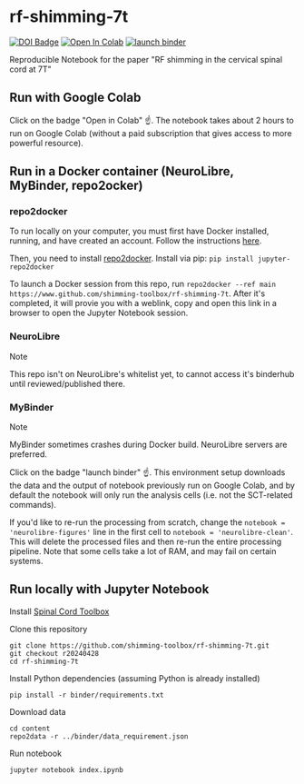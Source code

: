# rf-shimming-7t

[![DOI Badge](https://img.shields.io/badge/DOI-10.18112%2Fopenneuro.ds004906-blue)](https://openneuro.org/datasets/ds004906)
[![Open In Colab](https://colab.research.google.com/assets/colab-badge.svg)](https://colab.research.google.com/github/shimming-toolbox/rf-shimming-7t/blob/r20240428/content/index.ipynb)
[![launch binder](https://mybinder.org/badge_logo.svg)](https://mybinder.org/v2/gh/shimming-toolbox/rf-shimming-7t/r20240428?labpath=content%2Findex.ipynb)

Reproducible Notebook for the paper "RF shimming in the cervical spinal cord at 7T"

## Run with Google Colab

Click on the badge "Open in Colab" ☝️. The notebook takes about 2 hours to run on Google Colab (without a paid subscription that gives access to more powerful resource).

## Run in a Docker container (NeuroLibre, MyBinder, repo2ocker)

### repo2docker

To run locally on your computer, you must first have Docker installed, running, and have created an account. Follow the instructions [here](https://www.docker.com/get-started/).

Then, you need to install [repo2docker](https://github.com/jupyterhub/repo2docker). Install via pip: `pip install jupyter-repo2docker`

To launch a Docker session from this repo, run `repo2docker --ref main https://www.github.com/shimming-toolbox/rf-shimming-7t`. After it's completed, it will provie you with a weblink, copy and open this link in a browser to open the Jupyter Notebook session.

### NeuroLibre

> [!NOTE]
> This repo isn't on NeuroLibre's whitelist yet, to cannot access it's binderhub until reviewed/published there.


### MyBinder

> [!NOTE]
> MyBinder sometimes crashes during Docker build. NeuroLibre servers are preferred.

Click on the badge "launch binder" ☝️. This environment setup downloads the data and the output of notebook previously run on Google Colab, and by default the notebook will only run the analysis cells (i.e. not the SCT-related commands).

If you'd like to re-run the processing from scratch, change the `notebook = 'neurolibre-figures'` line in the first cell to `notebook = 'neurolibre-clean'`. This will delete the processed files and then re-run the entire processing pipeline. Note that some cells take a lot of RAM, and may fail on certain systems.

## Run locally with Jupyter Notebook

Install [Spinal Cord Toolbox](https://spinalcordtoolbox.com/user_section/installation.html)

Clone this repository
~~~
git clone https://github.com/shimming-toolbox/rf-shimming-7t.git
git checkout r20240428
cd rf-shimming-7t
~~~

Install Python dependencies (assuming Python is already installed)
~~~
pip install -r binder/requirements.txt
~~~

Download data
~~~
cd content
repo2data -r ../binder/data_requirement.json
~~~


Run notebook
~~~
jupyter notebook index.ipynb
~~~

